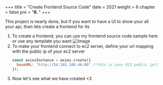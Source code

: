 +++
title = "Create Frontend Source Code"
date = 2021
weight = 6
chapter = false
pre = "<b>6. </b>"
+++

This project is nearly done, but if you want to have a UI to show your all your api, then lets create a frontend for its

1. To create a frontend, you can use my frontend source code sample here or use any template you want
   ![Image](/images/preparation/create-secret.png)
2. To make your frontend connect to ec2 server, define your url mapping with the public ip of your ec2 server
   ```js
   const axiosInstance = axios.create({
     baseURL: "http://54.165.100.46:80" /*this is your EC2 public ip*/,
   });
   ```
3. Now let's see what we have created <3
